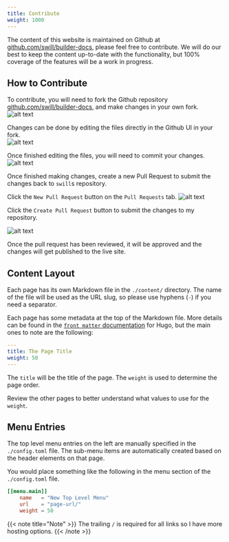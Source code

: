 ```yaml
---
title: Contribute
weight: 1000
---
```


The content of this website is maintained on Github at [github.com/swill/builder-docs](https://github.com/swill/builder-docs), please feel free to contribute.  We will do our best to keep the content up-to-date with the functionality, but 100% coverage of the features will be a work in progress.


## How to Contribute

To contribute, you will need to fork the Github repository [github.com/swill/builder-docs](https://github.com/swill/builder-docs), and make changes in your own fork.  
![alt text][github_fork]

Changes can be done by editing the files directly in the Github UI in your fork.  
![alt text][github_edit]

Once finished editing the files, you will need to commit your changes.
![alt text][github_commit]

Once finished making changes, create a new Pull Request to submit the changes back to `swill`s repository.  

Click the `New Pull Request` button on the `Pull Requests` tab.
![alt text][github_create_pr]

Click the `Create Pull Request` button to submit the changes to my repository.

![alt text][github_submit_pr]

Once the pull request has been reviewed, it will be approved and the changes will get published to the live site.


## Content Layout

Each page has its own Markdown file in the `./content/` directory.  The name of the file will be used as the URL slug, so please use hyphens (`-`) if you need a separator.

Each page has some metadata at the top of the Markdown file.  More details can be found in the [`front matter` documentation](https://gohugo.io/content/front-matter/) for Hugo, but the main ones to note are the following:

``` yaml
---
title: The Page Title
weight: 50
---
```

The `title` will be the title of the page.
The `weight` is used to determine the page order.

Review the other pages to better understand what values to use for the `weight`.


## Menu Entries

The top level menu entries on the left are manually specified in the `./config.toml` file.  The sub-menu items are automatically created based on the header elements on that page.

You would place something like the following in the menu section of the `./config.toml` file.

``` toml
[[menu.main]]
	name   = "New Top Level Menu"
	url    = "page-url/"
	weight = 50
```

{{< note title="Note" >}}
The trailing `/` is required for all links so I have more hosting options.
{{< /note >}}


[github_fork]: /images/contribute/github_fork.png "Fork on Github"
[github_edit]: /images/contribute/github_edit.png "Edit on Github"
[github_commit]: /images/contribute/github_commit.png "Commit change"
[github_create_pr]: /images/contribute/github_create_pr.png "Create Pull Request"
[github_submit_pr]: /images/contribute/github_submit_pr.png "Submit Pull Request"